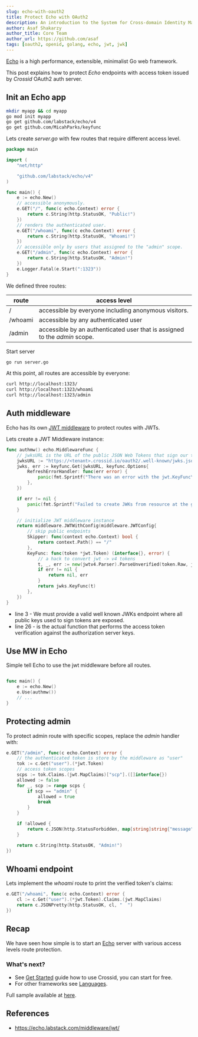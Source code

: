 ```yaml
---
slug: echo-with-oauth2
title: Protect Echo with OAuth2
description: An introduction to the System for Cross-domain Identity Management.
author: Asaf Shakarzy
author_title: Core Team
author_url: https://github.com/asaf
tags: [oauth2, openid, golang, echo, jwt, jwk]
---
```


[Echo](https://echo.labstack.com) is a high performance, extensible, minimalist Go web framework.

This post explains how to protect _Echo_ endpoints with access token issued by _Crossid_ OAuth2 auth server.

## Init an Echo app

```bash
mkdir myapp && cd myapp
go mod init myapp
go get github.com/labstack/echo/v4
go get github.com/MicahParks/keyfunc
```

Lets create _server.go_ with few routes that require different access level.

```go {12,16,20}
package main

import (
	"net/http"

	"github.com/labstack/echo/v4"
)

func main() {
	e := echo.New()
    // accessible anonymously.
	e.GET("/", func(c echo.Context) error {
		return c.String(http.StatusOK, "Public!")
	})
    // renders the authenticated user.
	e.GET("/whoami", func(c echo.Context) error {
		return c.String(http.StatusOK, "Whoami!")
	})
    // accessible only by users that assigned to the "admin" scope.
	e.GET("/admin", func(c echo.Context) error {
		return c.String(http.StatusOK, "Admin!")
	})
	e.Logger.Fatal(e.Start(":1323"))
}
```

We defined three routes:

| route   | access level                                                               |
| ------- | -------------------------------------------------------------------------- |
| /       | accessible by everyone including anonymous visitors.                       |
| /whoami | accessible by any authenticated user                                       |
| /admin  | accessible by an authenticated user that is assigned to the _admin_ scope. |

Start server

```bash
go run server.go
```

At this point, all routes are accessible by everyone:

```bash
curl http://localhost:1323/
curl http://localhost:1323/whoami
curl http://localhost:1323/admin
```

## Auth middleware

Echo has its own [JWT middleware](https://echo.labstack.com/middleware/jwt/) to protect routes with JWTs.

Lets create a JWT Middleware instance:

```go {3,26}
func authmw() echo.MiddlewareFunc {
    // jwksURL is the URL of the public JSON Web Tokens that sign our tokens.
	jwksURL := "https://<tenant>.crossid.io/oauth2/.well-known/jwks.json"
	jwks, err := keyfunc.Get(jwksURL, keyfunc.Options{
		RefreshErrorHandler: func(err error) {
			panic(fmt.Sprintf("There was an error with the jwt.KeyFunc\nError:%s\n", err.Error()))
		},
	})

	if err != nil {
		panic(fmt.Sprintf("Failed to create JWKs from resource at the given URL.\nError:%s\n", err.Error()))
	}

	// initialize JWT middleware instance
	return middleware.JWTWithConfig(middleware.JWTConfig{
		// skip public endpoints
		Skipper: func(context echo.Context) bool {
			return context.Path() == "/"
		},
		KeyFunc: func(token *jwt.Token) (interface{}, error) {
			// a hack to convert jwt -> v4 tokens
			t, _, err := new(jwtv4.Parser).ParseUnverified(token.Raw, jwtv4.MapClaims{})
			if err != nil {
				return nil, err
			}
			return jwks.KeyFunc(t)
		},
	})
}
```

- line 3 - We must provide a valid well known JWKs endpoint where all public keys used to sign tokens are exposed.
- line 26 - is the actual function that performs the access token verification against the authorization server keys.

## Use MW in Echo

Simple tell Echo to use the jwt middleware before all routes.

```go

func main() {
	e := echo.New()
    e.Use(authmw())
    // ...
}

```

## Protecting admin

To protect admin route with specific scopes, replace the _admin_ handler with:

```go {3}
e.GET("/admin", func(c echo.Context) error {
    // the authenticated token is store by the middleware as "user"
    tok := c.Get("user").(*jwt.Token)
    // access token scopes
    scps := tok.Claims.(jwt.MapClaims)["scp"].([]interface{})
    allowed := false
    for _, scp := range scps {
        if scp == "admin" {
            allowed = true
            break
        }
    }

    if !allowed {
        return c.JSON(http.StatusForbidden, map[string]string{"message": "Insufficient privileges"})
    }

    return c.String(http.StatusOK, "Admin!")
})
```

## Whoami endpoint

Lets implement the _whoami_ route to print the verified token's claims:

```go
e.GET("/whoami", func(c echo.Context) error {
    cl := c.Get("user").(*jwt.Token).Claims.(jwt.MapClaims)
    return c.JSONPretty(http.StatusOK, cl, "  ")
})
```

## Recap

We have seen how simple is to start an [Echo](https://echo.labstack.com/) server with various access levels route protection.

### What's next?

- See [Get Started](/docs/guides/get-started) guide how to use Crossid, you can start for free.
- For other frameworks see [Languages](/docs/languages).

Full sample available at [here](https://github.com/crossid/crossid-go/blob/main/examples/oauth2_echo/main.go).

## References

- https://echo.labstack.com/middleware/jwt/
